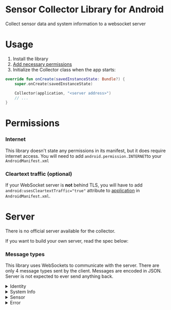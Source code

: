 # Sensor Collector Library for Android
Collect sensor data and system information to a websocket server

# Usage

1. Install the library
2. [Add necessary permissions](#Permissions)
3. Initialize the Collector class when the app starts:
```kotlin
override fun onCreate(savedInstanceState: Bundle?) {
    super.onCreate(savedInstanceState)

    Collector(application, "<server address>")
    // ...
}
```

# Permissions

### Internet

This library doesn't state any permissions in its manifest, but it does require internet access. You will need to add `android.permission.INTERNET`to your `AndroidManifest.xml`

### Cleartext traffic (optional)

If your WebSocket server is **not** behind TLS,
you will have to add `android:usesCleartextTraffic="true"` attribute
to [application](https://developer.android.com/guide/topics/manifest/application-element)
in `AndroidManifest.xml`.

# Server

There is no official server available for the collector.

If you want to build your own server, read the spec below:

### Message types

This library uses WebSockets to communicate with the server.
There are only 4 message types sent by the client.
Messages are encoded in JSON.
Server is not expected to ever send anything back.

<details>
  <summary>Identity</summary>

  This message has to be sent before any other message.
  Otherwise server shall close the connection.

  ```json
  {
    "messageType": "identity",
    "packageName": "com.ignassew.myapplication"
  }
  ```

</details>
<details>
  <summary>System Info</summary>
  
  ```json
  {
    "build": {
      "board": "string",
      "bootloader": "string",
      "brand": "string",
      "device": "string",
      "display": "string",
      "fingerprint": "string",
      "hardware": "string",
      "host": "string",
      "id": "string",
      "manufacturer": "string",
      "model": "string",
      "product": "string",
      "tags": "string",
      "type": "string",
      "user": "string",
      "version": {
        "codename": "string",
        "incremental": "string",
        "release": "string",
        "sdk_int": "int"
      }
    },
    "id": "string",
    "messageType": "systemInfo",
    "perfBench": "list<string>",
    "screen": {
      "density": "float",
      "heightPixels": "int",
      "widthPixels": "int"
    },
    "sensorList": "list<string>"
  }
  ```
      
</details>
<details>
  <summary>Sensor</summary>

  ```json
  {
    "accuracy": "int",
    "messageType": "sensor",
    "timestamp": "int (nanoseconds)",
    "type": "int",
    "x": "float",
    "y": "float",
    "z": "float"
  }
  
  ```

</details>
<details>
  <summary>Error</summary>
    
  ```json
  {
    "messageType": "error",
    "message": "string"
  }
  ```

</details>
